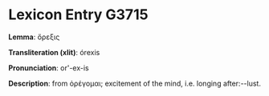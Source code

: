 # Lexicon Entry G3715

**Lemma**: ὄρεξις

**Transliteration (xlit)**: órexis

**Pronunciation**: or'-ex-is

**Description**:
from ὀρέγομαι; excitement of the mind, i.e. longing after:--lust.
